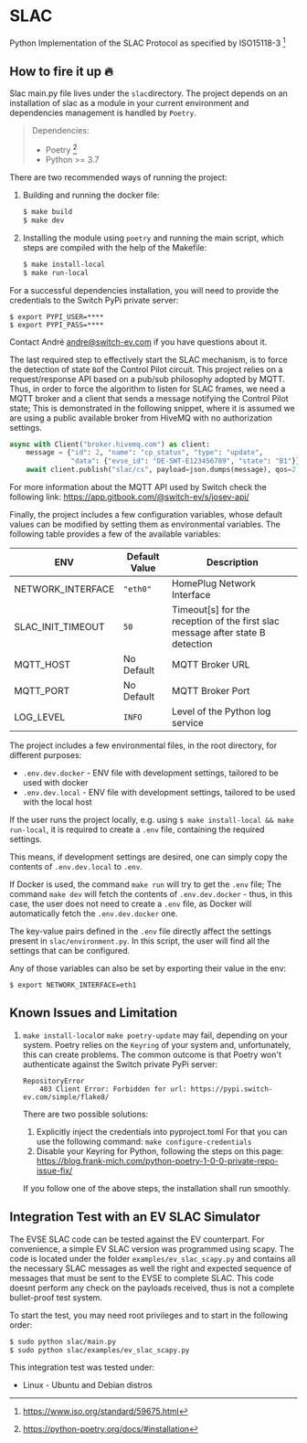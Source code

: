 # SLAC

Python Implementation of the SLAC Protocol as specified by ISO15118-3 [^1]

## How to fire it up :fire:

Slac main.py file lives under the `slac`directory. The project depends on an
installation of slac as a module in your current environment and dependencies
management is handled by `Poetry`.

> Dependencies:
>
> - Poetry [^2]
> - Python >= 3.7

There are two recommended ways of running the project:

1. Building and running the docker file:

   ```bash
   $ make build
   $ make dev
   ```

2. Installing the module using `poetry` and running the main script, which
   steps are compiled with the help of the Makefile:

   ```bash
   $ make install-local
   $ make run-local
   ```

For a successful dependencies installation, you will need to provide the
credentials to the Switch PyPi private server:

   ```shell
   $ export PYPI_USER=****
   $ export PYPI_PASS=****
   ```
Contact André <andre@switch-ev.com> if you have questions about it.

The last required step to effectively start the SLAC mechanism, is to force the
detection of state `B`of the Control Pilot circuit. This project relies on
a request/response API based on a pub/sub philosophy adopted by MQTT.
Thus, in order to force the algorithm to listen for SLAC frames, we need a
MQTT broker and a client that sends a message notifying the Control Pilot state;
This is demonstrated in the following snippet, where it is assumed we are using
a public available broker from HiveMQ with no authorization settings.

```python
async with Client("broker.hivemq.com") as client:
    message = {"id": 2, "name": "cp_status", "type": "update",
               "data": {"evse_id": "DE-SWT-E123456789", "state": "B1"}}
    await client.publish("slac/cs", payload=json.dumps(message), qos=2, retain=False)
```

For more information about the MQTT API used by Switch check the following link:
https://app.gitbook.com/@switch-ev/s/josev-api/

Finally, the project includes a few configuration variables, whose default
values can be modified by setting them as environmental variables.
The following table provides a few of the available variables:

| ENV               | Default Value         | Description                                                                    |
| ----------------- | --------------------- | ------------------------------------------------------------------------------ |
| NETWORK_INTERFACE | `"eth0"`              | HomePlug Network Interface                                                     |
| SLAC_INIT_TIMEOUT | `50`                  | Timeout[s] for the reception of the first slac message after state B detection |
| MQTT_HOST         | No Default            | MQTT Broker URL                                                                |
| MQTT_PORT         | No Default            | MQTT Broker Port                                                               |
| LOG_LEVEL         | `INFO`                | Level of the Python log service                                                |


The project includes a few environmental files, in the root directory, for 
different purposes:

* `.env.dev.docker` - ENV file with development settings, tailored to be used with docker
* `.env.dev.local` - ENV file with development settings, tailored to be used with 
the local host

If the user runs the project locally, e.g. using `$ make install-local && make run-local`,
it is required to create a `.env` file, containing the required settings.

This means, if development settings are desired, one can simply copy the contents
of `.env.dev.local` to `.env`.

If Docker is used, the command `make run` will try to get the `.env` file;
The command `make dev` will fetch the contents of `.env.dev.docker` - thus,
in this case, the user does not need to create a `.env` file, as Docker will
automatically fetch the `.env.dev.docker` one.

The key-value pairs defined in the `.env` file directly affect the settings
present in `slac/environment.py`. In this script, the user will find all the settings that can be configured.

Any of those variables can also be set by exporting their value in the env:

`$ export NETWORK_INTERFACE=eth1`



## Known Issues and Limitation

1. `make install-local`or `make poetry-update` may fail, depending on your system.
   Poetry relies on the `Keyring` of your system and, unfortunately, this can create
   problems. The common outcome is that Poetry won't authenticate against the
   Switch private PyPi server:
   ```shell
   RepositoryError
       403 Client Error: Forbidden for url: https://pypi.switch-ev.com/simple/flake8/
   ```
   There are two possible solutions:
   1. Explicitly inject the credentials into pyproject.toml
      For that you can use the following command:
      `make configure-credentials`
   2. Disable your Keyring for Python, following the steps on this page:
      https://blog.frank-mich.com/python-poetry-1-0-0-private-repo-issue-fix/

   If you follow one of the above steps, the installation shall run smoothly.



## Integration Test with an EV SLAC Simulator

The EVSE SLAC code can be tested against the EV counterpart. For convenience,
a simple EV SLAC version was programmed using scapy. The code is located under
the folder `examples/ev_slac_scapy.py` and contains all the necessary SLAC
messages as well the right and expected sequence of messages that must be sent
to the EVSE to complete SLAC. This code doesnt perform any check on the payloads
received, thus is not a complete bullet-proof test system.

To start the test, you may need root privileges and to start in the following
order:

```bash
$ sudo python slac/main.py
$ sudo python slac/examples/ev_slac_scapy.py
```

This integration test was tested under:

- Linux - Ubuntu and Debian distros

[^1]: https://www.iso.org/standard/59675.html
[^2]: https://python-poetry.org/docs/#installation
